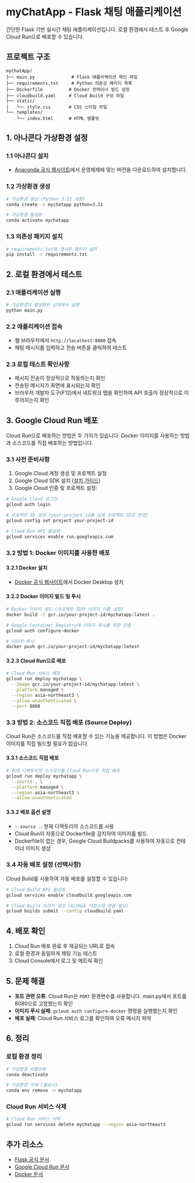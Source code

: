 # myChatApp - Flask 채팅 애플리케이션

간단한 Flask 기반 실시간 채팅 애플리케이션입니다. 로컬 환경에서 테스트 후 Google Cloud Run으로 배포할 수 있습니다.

## 프로젝트 구조
```
myChatApp/
├── main.py              # Flask 애플리케이션 메인 파일
├── requirements.txt     # Python 의존성 패키지 목록
├── Dockerfile          # Docker 컨테이너 빌드 설정
├── cloudbuild.yaml     # Cloud Build 구성 파일
├── static/
│   └── style.css       # CSS 스타일 파일
└── templates/
    └── index.html      # HTML 템플릿
```

## 1. 아나콘다 가상환경 설정

### 1.1 아나콘다 설치
- [Anaconda 공식 웹사이트](https://www.anaconda.com/products/distribution)에서 운영체제에 맞는 버전을 다운로드하여 설치합니다.

### 1.2 가상환경 생성
```bash
# 가상환경 생성 (Python 3.11 사용)
conda create -n mychatapp python=3.11

# 가상환경 활성화
conda activate mychatapp
```

### 1.3 의존성 패키지 설치
```bash
# requirements.txt에 명시된 패키지 설치
pip install -r requirements.txt
```

## 2. 로컬 환경에서 테스트

### 2.1 애플리케이션 실행
```bash
# 가상환경이 활성화된 상태에서 실행
python main.py
```

### 2.2 애플리케이션 접속
- 웹 브라우저에서 `http://localhost:8080` 접속
- 채팅 메시지를 입력하고 전송 버튼을 클릭하여 테스트

### 2.3 로컬 테스트 확인사항
- 메시지 전송이 정상적으로 작동하는지 확인
- 전송된 메시지가 화면에 표시되는지 확인
- 브라우저 개발자 도구(F12)에서 네트워크 탭을 확인하여 API 호출이 정상적으로 이루어지는지 확인

## 3. Google Cloud Run 배포

Cloud Run으로 배포하는 방법은 두 가지가 있습니다: Docker 이미지를 사용하는 방법과 소스코드를 직접 배포하는 방법입니다.

### 3.1 사전 준비사항
1. Google Cloud 계정 생성 및 프로젝트 설정
2. Google Cloud SDK 설치 ([설치 가이드](https://cloud.google.com/sdk/docs/install))
3. Google Cloud 인증 및 프로젝트 설정:
```bash
# Google Cloud 로그인
gcloud auth login

# 프로젝트 ID 설정 (your-project-id를 실제 프로젝트 ID로 변경)
gcloud config set project your-project-id

# Cloud Run API 활성화
gcloud services enable run.googleapis.com
```

### 3.2 방법 1: Docker 이미지를 사용한 배포

#### 3.2.1 Docker 설치
- [Docker 공식 웹사이트](https://www.docker.com/get-started)에서 Docker Desktop 설치

#### 3.2.2 Docker 이미지 빌드 및 푸시
```bash
# Docker 이미지 빌드 (프로젝트 ID와 이미지 이름 설정)
docker build -t gcr.io/your-project-id/mychatapp:latest .

# Google Container Registry에 이미지 푸시를 위한 인증
gcloud auth configure-docker

# 이미지 푸시
docker push gcr.io/your-project-id/mychatapp:latest
```

#### 3.2.3 Cloud Run으로 배포
```bash
# Cloud Run 서비스 배포
gcloud run deploy mychatapp \
  --image gcr.io/your-project-id/mychatapp:latest \
  --platform managed \
  --region asia-northeast3 \
  --allow-unauthenticated \
  --port 8080
```

### 3.3 방법 2: 소스코드 직접 배포 (Source Deploy)

Cloud Run은 소스코드를 직접 배포할 수 있는 기능을 제공합니다. 이 방법은 Docker 이미지를 직접 빌드할 필요가 없습니다.

#### 3.3.1 소스코드 직접 배포
```bash
# 현재 디렉토리의 소스코드를 Cloud Run으로 직접 배포
gcloud run deploy mychatapp \
  --source . \
  --platform managed \
  --region asia-northeast3 \
  --allow-unauthenticated
```

#### 3.3.2 배포 옵션 설명
- `--source .`: 현재 디렉토리의 소스코드를 사용
- Cloud Run이 자동으로 Dockerfile을 감지하여 이미지를 빌드
- Dockerfile이 없는 경우, Google Cloud Buildpacks를 사용하여 자동으로 컨테이너 이미지 생성

### 3.4 자동 배포 설정 (선택사항)
Cloud Build를 사용하여 자동 배포를 설정할 수 있습니다:

```bash
# Cloud Build API 활성화
gcloud services enable cloudbuild.googleapis.com

# Cloud Build 트리거 생성 (GitHub 저장소와 연결 필요)
gcloud builds submit --config cloudbuild.yaml
```

## 4. 배포 확인
1. Cloud Run 배포 완료 후 제공되는 URL로 접속
2. 로컬 환경과 동일하게 채팅 기능 테스트
3. Cloud Console에서 로그 및 메트릭 확인

## 5. 문제 해결
- **포트 관련 오류**: Cloud Run은 `PORT` 환경변수를 사용합니다. main.py에서 포트를 8080으로 고정했는지 확인
- **이미지 푸시 실패**: `gcloud auth configure-docker` 명령을 실행했는지 확인
- **배포 실패**: Cloud Run 서비스 로그를 확인하여 오류 메시지 파악

## 6. 정리
### 로컬 환경 정리
```bash
# 가상환경 비활성화
conda deactivate

# 가상환경 삭제 (필요시)
conda env remove -n mychatapp
```

### Cloud Run 서비스 삭제
```bash
# Cloud Run 서비스 삭제
gcloud run services delete mychatapp --region asia-northeast3
```

## 추가 리소스
- [Flask 공식 문서](https://flask.palletsprojects.com/)
- [Google Cloud Run 문서](https://cloud.google.com/run/docs)
- [Docker 문서](https://docs.docker.com/)